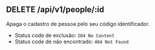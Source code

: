 
## DELETE /api/v1/people/:id

Apaga o cadastro de pessoa pelo seu código identificador.

- Status code de exclusão: `204 No Content`
- Status code de não encontrado: `404 Not Found`
